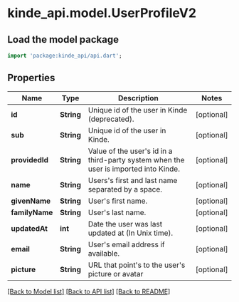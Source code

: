 # kinde_api.model.UserProfileV2

## Load the model package
```dart
import 'package:kinde_api/api.dart';
```

## Properties
Name | Type | Description | Notes
------------ | ------------- | ------------- | -------------
**id** | **String** | Unique id of the user in Kinde (deprecated). | [optional] 
**sub** | **String** | Unique id of the user in Kinde. | [optional] 
**providedId** | **String** | Value of the user's id in a third-party system when the user is imported into Kinde. | [optional] 
**name** | **String** | Users's first and last name separated by a space. | [optional] 
**givenName** | **String** | User's first name. | [optional] 
**familyName** | **String** | User's last name. | [optional] 
**updatedAt** | **int** | Date the user was last updated at (In Unix time). | [optional] 
**email** | **String** | User's email address if available. | [optional] 
**picture** | **String** | URL that point's to the user's picture or avatar | [optional] 

[[Back to Model list]](../README.md#documentation-for-models) [[Back to API list]](../README.md#documentation-for-api-endpoints) [[Back to README]](../README.md)


